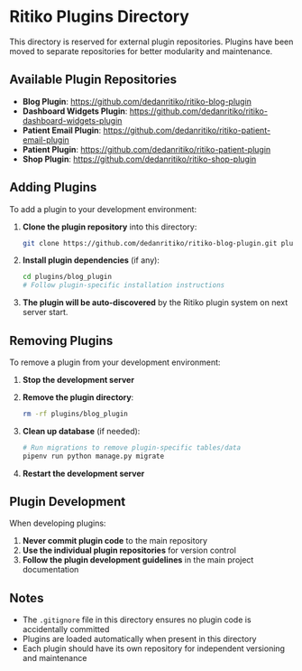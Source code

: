 # Ritiko Plugins Directory

This directory is reserved for external plugin repositories. Plugins have been moved to separate repositories for better modularity and maintenance.

## Available Plugin Repositories

- **Blog Plugin**: https://github.com/dedanritiko/ritiko-blog-plugin
- **Dashboard Widgets Plugin**: https://github.com/dedanritiko/ritiko-dashboard-widgets-plugin
- **Patient Email Plugin**: https://github.com/dedanritiko/ritiko-patient-email-plugin
- **Patient Plugin**: https://github.com/dedanritiko/ritiko-patient-plugin
- **Shop Plugin**: https://github.com/dedanritiko/ritiko-shop-plugin

## Adding Plugins

To add a plugin to your development environment:

1. **Clone the plugin repository** into this directory:
   ```bash
   git clone https://github.com/dedanritiko/ritiko-blog-plugin.git plugins/blog_plugin
   ```

2. **Install plugin dependencies** (if any):
   ```bash
   cd plugins/blog_plugin
   # Follow plugin-specific installation instructions
   ```

3. **The plugin will be auto-discovered** by the Ritiko plugin system on next server start.

## Removing Plugins

To remove a plugin from your development environment:

1. **Stop the development server**

2. **Remove the plugin directory**:
   ```bash
   rm -rf plugins/blog_plugin
   ```

3. **Clean up database** (if needed):
   ```bash
   # Run migrations to remove plugin-specific tables/data
   pipenv run python manage.py migrate
   ```

4. **Restart the development server**

## Plugin Development

When developing plugins:

1. **Never commit plugin code** to the main repository
2. **Use the individual plugin repositories** for version control
3. **Follow the plugin development guidelines** in the main project documentation

## Notes

- The `.gitignore` file in this directory ensures no plugin code is accidentally committed
- Plugins are loaded automatically when present in this directory
- Each plugin should have its own repository for independent versioning and maintenance
